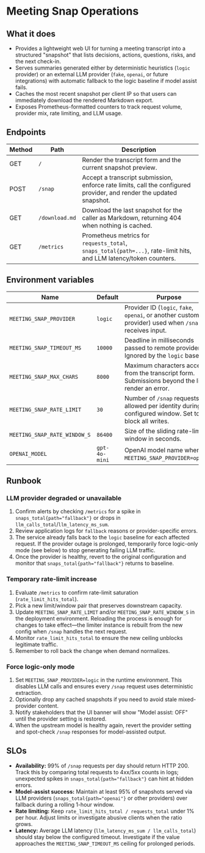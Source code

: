 # Meeting Snap Operations

## What it does
- Provides a lightweight web UI for turning a meeting transcript into a structured "snapshot" that lists decisions, actions, questions, risks, and the next check-in.
- Serves summaries generated either by deterministic heuristics (`logic` provider) or an external LLM provider (`fake`, `openai`, or future integrations) with automatic fallback to the logic baseline if model assist fails.
- Caches the most recent snapshot per client IP so that users can immediately download the rendered Markdown export.
- Exposes Prometheus-formatted counters to track request volume, provider mix, rate limiting, and LLM usage.

## Endpoints
| Method | Path | Description |
| --- | --- | --- |
| GET | `/` | Render the transcript form and the current snapshot preview. |
| POST | `/snap` | Accept a transcript submission, enforce rate limits, call the configured provider, and render the updated snapshot. |
| GET | `/download.md` | Download the last snapshot for the caller as Markdown, returning 404 when nothing is cached. |
| GET | `/metrics` | Prometheus metrics for `requests_total`, `snaps_total{path=...}`, rate-limit hits, and LLM latency/token counters. |

## Environment variables
| Name | Default | Purpose |
| --- | --- | --- |
| `MEETING_SNAP_PROVIDER` | `logic` | Provider ID (`logic`, `fake`, `openai`, or another custom provider) used when `/snap` receives input. |
| `MEETING_SNAP_TIMEOUT_MS` | `10000` | Deadline in milliseconds passed to remote providers. Ignored by the `logic` baseline. |
| `MEETING_SNAP_MAX_CHARS` | `8000` | Maximum characters accepted from the transcript form. Submissions beyond the limit render an error. |
| `MEETING_SNAP_RATE_LIMIT` | `30` | Number of `/snap` requests allowed per identity during the configured window. Set to `0` to block all writes. |
| `MEETING_SNAP_RATE_WINDOW_S` | `86400` | Size of the sliding rate-limit window in seconds. |
| `OPENAI_MODEL` | `gpt-4o-mini` | OpenAI model name when `MEETING_SNAP_PROVIDER=openai`.

## Runbook
### LLM provider degraded or unavailable
1. Confirm alerts by checking `/metrics` for a spike in `snaps_total{path="fallback"}` or drops in `llm_calls_total`/`llm_latency_ms_sum`.
2. Review application logs for `fallback` reasons or provider-specific errors.
3. The service already falls back to the `logic` baseline for each affected request. If the provider outage is prolonged, temporarily force logic-only mode (see below) to stop generating failing LLM traffic.
4. Once the provider is healthy, revert to the original configuration and monitor that `snaps_total{path="fallback"}` returns to baseline.

### Temporary rate-limit increase
1. Evaluate `/metrics` to confirm rate-limit saturation (`rate_limit_hits_total`).
2. Pick a new limit/window pair that preserves downstream capacity.
3. Update `MEETING_SNAP_RATE_LIMIT` and/or `MEETING_SNAP_RATE_WINDOW_S` in the deployment environment. Reloading the process is enough for changes to take effect—the limiter instance is rebuilt from the new config when `/snap` handles the next request.
4. Monitor `rate_limit_hits_total` to ensure the new ceiling unblocks legitimate traffic.
5. Remember to roll back the change when demand normalizes.

### Force logic-only mode
1. Set `MEETING_SNAP_PROVIDER=logic` in the runtime environment. This disables LLM calls and ensures every `/snap` request uses deterministic extraction.
2. Optionally drop any cached snapshots if you need to avoid stale mixed-provider content.
3. Notify stakeholders that the UI banner will show "Model assist: OFF" until the provider setting is restored.
4. When the upstream model is healthy again, revert the provider setting and spot-check `/snap` responses for model-assisted output.

## SLOs
- **Availability:** 99% of `/snap` requests per day should return HTTP 200. Track this by comparing total requests to 4xx/5xx counts in logs; unexpected spikes in `snaps_total{path="fallback"}` can hint at hidden errors.
- **Model-assist success:** Maintain at least 95% of snapshots served via LLM providers (`snaps_total{path="openai"}` or other providers) over fallback during a rolling 1-hour window.
- **Rate limiting:** Keep `rate_limit_hits_total / requests_total` under 1% per hour. Adjust limits or investigate abusive clients when the ratio grows.
- **Latency:** Average LLM latency (`llm_latency_ms_sum / llm_calls_total`) should stay below the configured timeout. Investigate if the value approaches the `MEETING_SNAP_TIMEOUT_MS` ceiling for prolonged periods.
